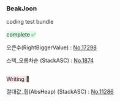 ### BeakJoon
coding test bundle
<br><br>
<span style="background-color:#DCFFE4">complete ✅ </span>

오큰수(RightBiggerValue) : [No.17298][No.17298link]

[No.17298link]: ./No.17298/No.17298.md

스택_오름차순 (StackASC) : [No.1874][No.1874link]

[No.1874link]: ./No.1874/No.1874.md

<br>
<span style="background-color:#FFE6E6">Writing 🤔 </span>

절대값_힙(AbsHeap) (StackASC) : [No.11286][No.11286link]

[No.11286link]: ./No.11286/No.11286.md
